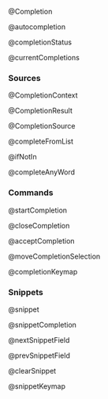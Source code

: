 @Completion

@autocompletion

@completionStatus

@currentCompletions

### Sources

@CompletionContext

@CompletionResult

@CompletionSource

@completeFromList

@ifNotIn

@completeAnyWord

### Commands

@startCompletion

@closeCompletion

@acceptCompletion

@moveCompletionSelection

@completionKeymap

### Snippets

@snippet

@snippetCompletion

@nextSnippetField

@prevSnippetField

@clearSnippet

@snippetKeymap
